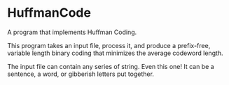 # HuffmanCode
A program that implements Huffman Coding. 

This program takes an input file, process it, and produce a prefix-free, variable length binary coding that minimizes the average codeword length. 

The input file can contain any series of string. Even this one! It can be a sentence, a word, or gibberish letters put together. 
